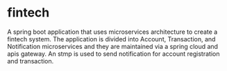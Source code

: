 # fintech
A spring boot application that uses microservices architecture to create a fintech system. 
The application is divided into Account, Transaction, and Notification microservices and they are maintained via a spring cloud and apis gateway.
An stmp is used to send notification for account registration and transaction. 
